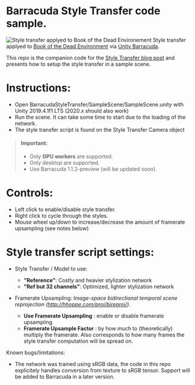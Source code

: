 # Barracuda Style Transfer code sample.

![Style transfer applyed to Book of the Dead Environement](https://github.com/Unity-Technologies/barracuda-release/raw/release/1.1.1/Documentation~/images/BarracudaLanding.png)
Style transfer applyed to [Book of the Dead Environment](https://assetstore.unity.com/packages/essentials/tutorial-projects/book-of-the-dead-environment-121175) via 
[Unity Barracuda](https://github.com/Unity-Technologies/barracuda-release).

This repo is the companion code for the [Style Transfer blog post](https://blogs.unity3d.com/2020/11/25/real-time-style-transfer-in-unity-using-deep-neural-networks/) and presents how to setup the style transfer in a sample scene.

# Instructions:
- Open BarracudaStyleTransfer/SampleScene/SampleScene.unity with Unity 2019.4.1f1 LTS (2020.x should also work)
- Run the scene. It can take some time to start due to the loading of the network.
- The style transfer script is found on the Style Transfer Camera object


> #### Important: 
> - Only **GPU workers** are supported.
> - Only desktop are supported.
> - Use Barracuda 1.1.2-preview (will be updated soon).

# Controls:
- Left click to enable/disable style transfer.
- Right click to cycle through the styles.
- Mouse wheel up/down to increase/decrease the amount of framerate upsampling (see notes below)

# Style transfer script settings:
- Style Transfer / Model to use:
  - **"Reference"**: Costly and heavier stylization network
  - **"Ref but 32 channels"**: Optimized, lighter stylization network
  
- Framerate Upsampling: 
  *Image-space bidirectional temporal scene reprojection (http://hhoppe.com/proj/bireproj/).*
  - **Use Framerate Upsampling** : enable or disable framerate upsampling
  - **Framerate Upsample Factor** : by how much to (theoretically) multiply the framerate. Also corresponds to how many frames the style transfer computation will be spread on.

Known bugs/limitations:
- The network was trained using sRGB data, the code in this repo explicitely handles conversion from texture to sRGB tensor. Support will be added to Barracuda in a later version.
